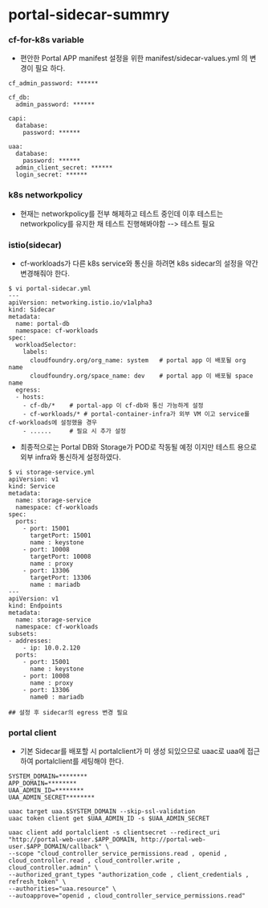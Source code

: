 # portal-sidecar-summry

### cf-for-k8s variable
- 편안한 Portal APP manifest 설정을 위한 manifest/sidecar-values.yml 의 변경이 필요 하다.
```
cf_admin_password: ******

cf_db:
  admin_password: ******
  
capi:
  database:
    password: ******
    
uaa:
  database:
    password: ******
  admin_client_secret: ******
  login_secret: ******

```

### k8s networkpolicy
- 현재는 networkpolicy를 전부 해제하고 테스트 중인데 이후 테스트는 networkpolicy를 유지한 채 테스트 진행해봐야함 --> 테스트 필요

### istio(sidecar)
- cf-workloads가 다른 k8s service와 통신을 하려면 k8s sidecar의 설정을 약간 변경해줘야 한다.
```
$ vi portal-sidecar.yml
---
apiVersion: networking.istio.io/v1alpha3
kind: Sidecar
metadata:
  name: portal-db
  namespace: cf-workloads
spec:
  workloadSelector:
    labels:
      cloudfoundry.org/org_name: system   # portal app 이 배포될 org name 
      cloudfoundry.org/space_name: dev    # portal app 이 배포될 space name
  egress:
  - hosts:
    - cf-db/*    # portal-app 이 cf-db와 통신 가능하게 설정
    - cf-workloads/* # portal-container-infra가 외부 VM 이고 service를 cf-workloads에 설정했을 경우
    - ......     # 필요 시 추가 설정
```

- 최종적으로는 Portal DB와 Storage가 POD로 작동될 예정 이지만 테스트 용으로 외부 infra와 통신하게 설정하였다.
```
$ vi storage-service.yml
apiVersion: v1
kind: Service
metadata:
  name: storage-service
  namespace: cf-workloads
spec:
  ports:
    - port: 15001
      targetPort: 15001
      name : keystone
    - port: 10008
      targetPort: 10008
      name : proxy
    - port: 13306
      targetPort: 13306
      name : mariadb
---
apiVersion: v1
kind: Endpoints
metadata:
  name: storage-service
  namespace: cf-workloads
subsets:
- addresses:
    - ip: 10.0.2.120
  ports:
    - port: 15001
      name : keystone
    - port: 10008
      name : proxy
    - port: 13306
      name0 : mariadb
      
## 설정 후 sidecar의 egress 변경 필요
```



### portal client
- 기본 Sidecar를 배포할 시 portalclient가 미 생성 되있으므로 uaac로 uaa에 접근하여 portalclient를 세팅해야 한다.

```
SYSTEM_DOMAIN=********
APP_DOMAIN=********
UAA_ADMIN_ID=********
UAA_ADMIN_SECRET********

uaac target uaa.$SYSTEM_DOMAIN --skip-ssl-validation
uaac token client get $UAA_ADMIN_ID -s $UAA_ADMIN_SECRET

uaac client add portalclient -s clientsecret --redirect_uri "http://portal-web-user.$APP_DOMAIN, http://portal-web-user.$APP_DOMAIN/callback" \
--scope "cloud_controller_service_permissions.read , openid , cloud_controller.read , cloud_controller.write , cloud_controller.admin" \
--authorized_grant_types "authorization_code , client_credentials , refresh_token" \
--authorities="uaa.resource" \
--autoapprove="openid , cloud_controller_service_permissions.read"
```
